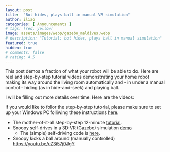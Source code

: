 ```yaml
---
layout: post
title:  "Bot hides, plays ball in manual VR simulation"
author: iliao
categories: [ Announcements ]
# tags: [red, yellow]
image: assets/images/webp/gazebo_maldives.webp
# description: "Tutorial: bot hides, plays ball in manual simulation"
featured: true
hidden: true
# comments: false
# rating: 4.5
---
```

This post demos a fraction of what your robot will be able to do.
Here are reel and step-by-step tutorial videos demonstrating your home
robot making its way around the living room automatically and - in under
a manual control - hiding (as in hide-and-seek) and playing ball.

I will be filling out more details over time. Here are the videos:

If you would like to follor the step-by-step tutorial, please make sure to
set up your Windows PC folliwing these instructions [here](https://kaia.ai/blog/local-pc-setup-windows/).

- The mother-of-it-all step-by-step 12-minute [tutorial](https://youtu.be/cw0vhTgsZuo).
- Snoopy self-drives in a 3D VR (Gazebo) simulation [demo](https://youtu.be/H4EWHLwpE1w)
  - The (simple) self-driving code is [here](https://github.com/kaiaai/kaiaai_simulations/blob/main/kaiaai_gazebo/src/self_drive_gazebo.cpp).
- Snoopy kicks a ball around (manually controlled) https://youtu.be/uZ3i57j0JgY
